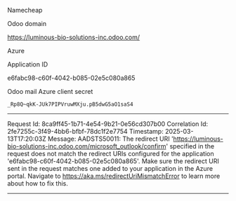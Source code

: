 Namecheap

Odoo domain

https://luminous-bio-solutions-inc.odoo.com/

Azure

Application ID

e6fabc98-c60f-4042-b085-02e5c080a865

Odoo mail Azure client secret

`_Rp8Q~qkK-JUk7PIPVruwMXju.pB5dwG5aO1saS4`

---

Request Id: 8ca9ff45-1b71-4e54-9b21-0e56cd307b00
Correlation Id: 2fe7255c-3f49-4bb6-bfbf-78dc1f2e7754
Timestamp: 2025-03-13T17:20:03Z
Message: AADSTS50011: The redirect URI 'https://luminous-bio-solutions-inc.odoo.com/microsoft_outlook/confirm' specified in the request does not match the redirect URIs configured for the application 'e6fabc98-c60f-4042-b085-02e5c080a865'. Make sure the redirect URI sent in the request matches one added to your application in the Azure portal. Navigate to https://aka.ms/redirectUriMismatchError to learn more about how to fix this.

---

